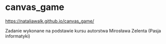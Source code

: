 # canvas_game
https://nataliawalk.github.io/canvas_game/

Zadanie wykonane na podstawie kursu autorstwa Mirosława Zelenta (Pasja informatyki)
